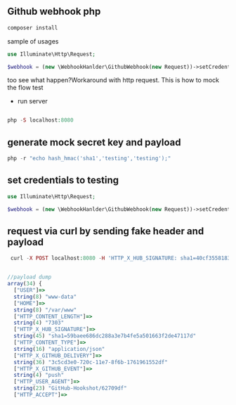 ## Github webhook php


```php
composer install
```

sample of usages
```php	
use Illuminate\Http\Request;

$webhook = (new \WebhookHanlder\GithubWebhook(new Request))->setCredentials(['secret_key' => ''])->start();
```

too see what happen?Workaround with http request. This is how to mock the flow test

- run server
```php

php -S localhost:8080 

```

## generate mock secret key and payload
```php
php -r "echo hash_hmac('sha1','testing','testing');"
```

## set credentials to testing
```php  
use Illuminate\Http\Request;

$webhook = (new \WebhookHanlder\GithubWebhook(new Request))->setCredentials(['secret_key' => 'testing'])->start();
```

## request via curl by sending fake header and payload

```php
 curl -X POST localhost:8080 -H 'HTTP_X_HUB_SIGNATURE: sha1=40cf35581833746c71a4c3c53886fe2a2e207577' -H 'Content-type: application/json' -d '{"data": "sample_response"}'
```

```javascript

//payload dump
array(34) {
  ["USER"]=>
  string(8) "www-data"
  ["HOME"]=>
  string(8) "/var/www"
  ["HTTP_CONTENT_LENGTH"]=>
  string(4) "7303"
  ["HTTP_X_HUB_SIGNATURE"]=>
  string(45) "sha1=59baee686dc288a3e7b4fe5a501663f2de47117d"
  ["HTTP_CONTENT_TYPE"]=>
  string(16) "application/json"
  ["HTTP_X_GITHUB_DELIVERY"]=>
  string(36) "3c5cd3e0-720c-11e7-8f6b-1761961552df"
  ["HTTP_X_GITHUB_EVENT"]=>
  string(4) "push"
  ["HTTP_USER_AGENT"]=>
  string(23) "GitHub-Hookshot/62709df"
  ["HTTP_ACCEPT"]=>

```